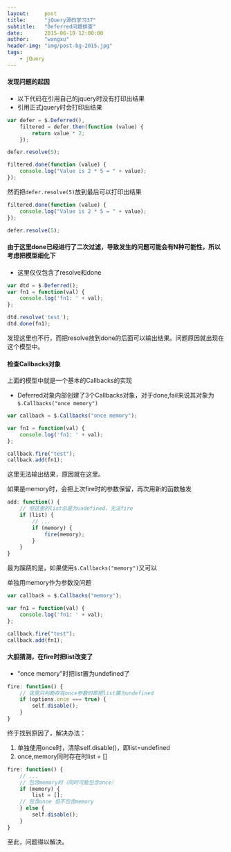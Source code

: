 ```yaml
---
layout:     post
title:      "jQuery源码学习37"
subtitle:   "Deferred问题排查"
date:       2015-06-10 12:00:00
author:     "wangxu"
header-img: "img/post-bg-2015.jpg"
tags:
    - jQuery
---
```


#### 发现问题的起因

* 以下代码在引用自己的jquery时没有打印出结果
* 引用正式jquery时会打印出结果

```javascript
var defer = $.Deferred(),
    filtered = defer.then(function (value) {
        return value * 2;
    });

defer.resolve(5);

filtered.done(function (value) {
    console.log("Value is 2 * 5 = " + value);
});
```

然而把```defer.resolve(5)```放到最后可以打印出结果

```javascript
filtered.done(function (value) {
    console.log("Value is 2 * 5 = " + value);
});

defer.resolve(5);
```

#### 由于这里done已经进行了二次过滤，导致发生的问题可能会有N种可能性，所以考虑把模型细化下

* 这里仅仅包含了resolve和done

```javascript
var dtd = $.Deferred();
var fn1 = function(val) {
    console.log('fn1: ' + val);
};

dtd.resolve('test');
dtd.done(fn1);
```

发现这里也不行，而把resolve放到done的后面可以输出结果。问题原因就出现在这个模型中。

#### 检查Callbacks对象

上面的模型中就是一个基本的Callbacks的实现

* Deferred对象内部创建了3个Callbacks对象，对于done,fail来说其对象为```$.Callbacks("once memory")```

```javascript
var callback = $.Callbacks("once memory");

var fn1 = function(val) {
    console.log('fn1: ' + val);
};

callback.fire("test");
callback.add(fn1);
```

这里无法输出结果，原因就在这里。

如果是memory时，会把上次fire时的参数保留，再次用新的函数触发

```javascript
add: function() {
    // 但这里的list总是为undefined，无法fire
    if (list) {
        // ...
        if (memory) {
            fire(memory);
        }
    }
}
```

最为蹊跷的是，如果使用```$.Callbacks("memory")```又可以

单独用memory作为参数没问题

```javascript
var callback = $.Callbacks("memory");

var fn1 = function(val) {
    console.log('fn1: ' + val);
};

callback.fire("test");
callback.add(fn1);
```

#### 大胆猜测，在fire时把list改变了

* "once memory"时把list置为undefined了

```javascript
fire: function() {
    // 这里只判断存在once参数时即把list置为undefined
    if (options.once === true) {
        self.disable();
    }
}
```

终于找到原因了，解决办法：

1. 单独使用once时，清除self.disable()，即list=undefined
2. once,memory同时存在时list = []

```javascript
fire: function() {
    // ...
    // 包含memory时（同时可能包含once）
    if (memory) {
        list = [];
    // 包含once 但不包含memory
    } else {
        self.disable();
    }
}
```

至此，问题得以解决。
